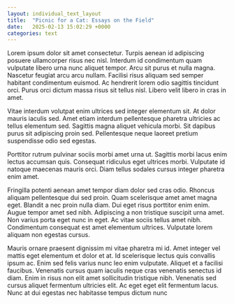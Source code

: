 ```yaml
---
layout: individual_text_layout
title:  "Picnic for a Cat: Essays on the Field"
date:   2025-02-13 15:02:29 +0000
categories: text
---
```

Lorem ipsum dolor sit amet consectetur. Turpis aenean id adipiscing posuere ullamcorper risus nec nisl. Interdum id condimentum quam vulputate libero urna nunc aliquet tempor. Arcu sit purus et nulla magna. Nascetur feugiat arcu arcu nullam. Facilisi risus aliquam sed semper habitant condimentum euismod. Ac hendrerit lorem odio sagittis tincidunt orci. Purus orci dictum massa risus sit tellus nisl. Libero velit libero in cras in amet.
<!--more-->
Vitae interdum volutpat enim ultrices sed integer elementum sit. At dolor mauris iaculis sed. Amet etiam interdum pellentesque pharetra ultricies ac tellus elementum sed. Sagittis magna aliquet vehicula morbi. Sit dapibus purus sit adipiscing proin sed. Pellentesque neque laoreet pretium suspendisse odio sed egestas.

Porttitor rutrum pulvinar sociis morbi amet urna ut. Sagittis morbi lacus enim lectus accumsan quis. Consequat ridiculus eget ultrices morbi. Vulputate id natoque maecenas mauris orci. Diam tellus sodales cursus integer pharetra enim amet.

Fringilla potenti aenean amet tempor diam dolor sed cras odio. Rhoncus aliquam pellentesque dui sed proin. Quam scelerisque amet amet magna eget. Blandit a nec proin nulla diam. Dui eget risus porttitor enim enim. Augue tempor amet sed nibh. Adipiscing a non tristique suscipit urna amet. Non varius porta eget nunc in eget. Ac vitae sociis tellus amet nibh. Condimentum consequat est amet elementum ultrices. Vulputate lorem aliquam non egestas cursus.

Mauris ornare praesent dignissim mi vitae pharetra mi id. Amet integer vel mattis eget elementum et dolor et at. Id scelerisque lectus quis convallis ipsum ac. Enim sed felis varius nunc leo enim vulputate. Aliquet et a facilisi faucibus. Venenatis cursus quam iaculis neque cras venenatis senectus id diam. Enim in risus non elit amet sollicitudin tristique nibh. Venenatis sed cursus aliquet fermentum ultricies elit. Ac eget eget elit fermentum lacus. Nunc at dui egestas nec habitasse tempus dictum nunc 